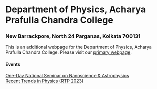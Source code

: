 # Department of Physics, Acharya Prafulla Chandra College
### New Barrackpore, North 24 Parganas, Kolkata 700131

This is an additional webpage for the Department of Physics, Acharya Prafulla Chandra College. Please visit our [primary webpage](http://apccollege.ac.in/index.php?option=com_content&view=article&id=107&Itemid=0).

#### Events
[One-Day National Seminar on Nanoscience & Astrophysics](https://apccphysics.github.io/nano2astro) <br>
[Recent Trends in Physics (RTP 2023)](https://apccphysics.github.io/rtp2023)

